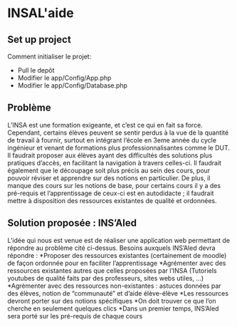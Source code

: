 # INSAL'aide
## Set up project
Comment initialiser le projet:
* Pull le depôt
* Modifier le app/Config/App.php
* Modifier le app/Config/Database.php

## Problème

L’INSA est une formation exigeante, et c’est ce qui en fait sa force. Cependant, certains élèves peuvent se sentir perdus à la vue de la quantité de travail à fournir, surtout en intégrant l’école en 3eme année du cycle ingénieur et venant de formations plus professionnalisantes comme le DUT. Il faudrait proposer aux élèves ayant des difficultés des solutions plus pratiques d’accès, en facilitant la navigation à travers celles-ci. Il faudrait également que le découpage soit plus précis au sein des cours, pour pouvoir réviser et apprendre sur des notions en particulier. 
De plus, il manque des cours sur les notions de base, pour certains cours il y a des pré-requis et l’apprentissage de ceux-ci est en autodidacte ; il faudrait mettre à disposition des ressources existantes de qualité et ordonnées.

## Solution proposée : INS’Aled 
L’idée qui nous est venue est de réaliser une application web permettant de répondre au problème cité ci-dessus. 
Besoins auxquels INS’Aled devra répondre : 
*Proposer des ressources existantes (certainement de moodle) de façon ordonnée pour en faciliter l’apprentissage
*Agrémenter avec des ressources existantes autres que celles proposées par l’INSA (Tutoriels youtubes de qualité faits par des professeurs, sites webs utiles, …)
*Agrémenter avec des ressources non-existantes : astuces données par des élèves, notion de “communauté” et d’aide élève-élève
*Les ressources devront porter sur des notions spécifiques
*On doit trouver ce que l’on cherche en seulement quelques clics
*Dans un premier temps, INS’Aled sera porté sur les pré-requis de chaque cours

